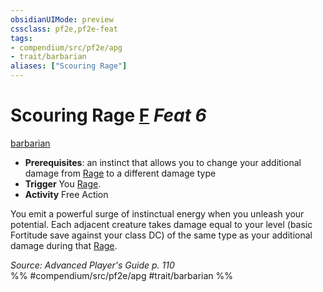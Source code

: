 ```yaml
---
obsidianUIMode: preview
cssclass: pf2e,pf2e-feat
tags:
- compendium/src/pf2e/apg
- trait/barbarian
aliases: ["Scouring Rage"]
---
```

# Scouring Rage  [F](rules/core-rulebook/chapter-9-playing-the-game.md#Actions "Free Action") *Feat 6*  
[barbarian](rules/traits/barbarian.md)  

- **Prerequisites**: an instinct that allows you to change your additional damage from [Rage](rules/actions/rage.md) to a different damage type
- **Trigger** You [Rage](rules/actions/rage.md).
- **Activity** Free Action

You emit a powerful surge of instinctual energy when you unleash your potential. Each adjacent creature takes damage equal to your level (basic Fortitude save against your class DC) of the same type as your additional damage during that [Rage](rules/actions/rage.md).

*Source: Advanced Player's Guide p. 110*  
%% #compendium/src/pf2e/apg #trait/barbarian %%